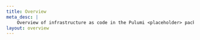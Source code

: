 ```yaml
---
title: Overview
meta_desc: |
    Overview of infrastructure as code in the Pulumi <placeholder> package
layout: overview
---
```

